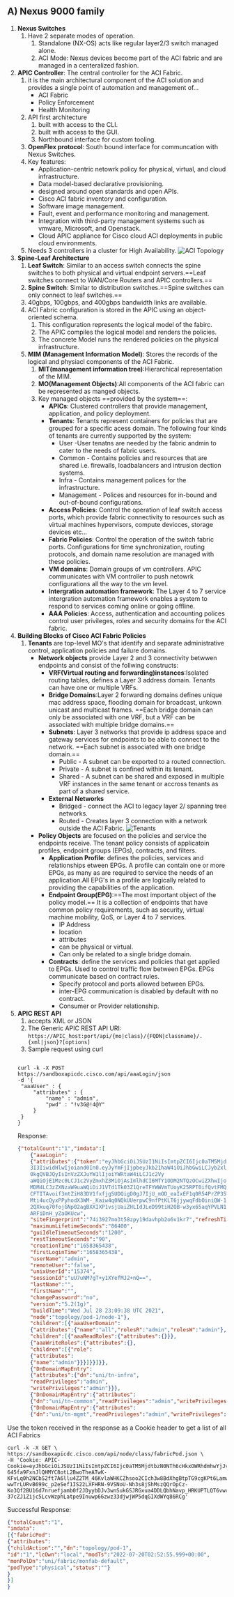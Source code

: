 ## A) Nexus 9000 family

1. **Nexus Switches**
   1. Have 2 separate modes of operation.
      1. Standalone (NX-OS) acts like regular layer2/3 switch managed alone.
      2. ACI Mode: Nexus devices become part of the ACI fabric and are managed in a centeralized fashion.
2. **APIC Controller**: The central controller for the ACI Fabric.
   1.  it is the main architectural component of the ACI solution and provides a single point of automation and management of...
       - ACI Fabric
       - Policy Enforcement
       - Health Monitoring
    2. API first architecture 
       1. built with access to the CLI.
       2. built with access to the GUI.
       3. Northbound interface for custom tooling.
    3. **OpenFlex protocol**: South bound interface for communcation with Nexus Switches.
    4. Key features:
        - Application-centric netowrk policy for physical, virtual, and cloud infrastructure.
        - Data model-based declarative provisioning.
        - designed around open standards and open APIs.
        - Cisco ACI fabric inventory and configuration.
        - Software image management.
        - Fault, event and performance monitoring and management.
        - Integration with third-party management systems such as vmware, Microsoft, and Openstack.
        - Cloud APIC appliance for Cisco cloud ACI deployments in public cloud environments. 
    5. Needs 3 controllers in a cluster for High Availability.
   ![ACI Topology](spineleaf.JPG)
3. **Spine-Leaf Architecture** 
   1. **Leaf Switch**: Similar to an access switch connects the spine switches to both physical and virtual endpoint servers.==Leaf switches connect to WAN/Core Routers and APIC controllers.==
   2. **Spine Switch**: Similar to distribution switches.==Spine switches can only connect to leaf switches.==
   3. 40gbps, 100gbps, and 400gbps bandwidth links are available.
   4. ACI Fabric configuration is stored in the APIC using an object-oriented schema.
      1. This configuration represents the logical model of the fabirc.
      2. The APIC compiles the logical model and renders the policies.
      3. The concrete Model runs the rendered policies on the physical infrastructure.
   5. **MIM (Management Information Model)**: Stores the records of the logical and physiacl components of the ACI Fabric.
      1. **MIT(management information tree)**:Hierarchical representation of the MIM.
      2. **MO(Management Objects)**:All components of the ACI fabric can be represented as manged objects.  
      3. Key managed objects ==provided by the system==:
            - **APICs**: Clustered controllers that provide management, application, and policy deployment.
            - **Tenants**: Tenants represent containers for policies that are grouped for a specific acess domain. The following four kinds of tenants are currently supported by the system:
              - User -User tenatns are needed by the fabric andmin to cater to the needs of fabric users.
              - Common - Contains policies and resources that are shared i.e. firewalls, loadbalancers and intrusion dection systems.
              - Infra - Contains management polices for the infrastructure. 
              - Management - Polices and resources for in-bound and out-of-bound configurations.
            - **Access Policies**: Control the operation of leaf switch access ports, which provide fabric connectivity to resources such as virtual machines hypervisors, compute devicces, storage devices etc...
            - **Fabric Policies**: Control the operation of the switch fabric ports. Configurations for time synchronization, routing protocols, and domain name resolution are managed with these policies.
            - **VM domains**: Domain groups of vm controllers. APIC communicates with VM controller to push netowrk configurations all the way to the vm level.
            - **Intergration automation framework**: The Layer 4 to 7 service intergration automation framework enables a system to respond to services coming online or going offline.
            - **AAA Policies**: Access, authentication and accounting polices control user privileges, roles and security domains for the ACI fabric.
4. **Building Blocks of Cisco ACI Fabric Policies**
   1. **Tenants** are top-level MO's that identify and separate administrative control, application policies and failure domains.
        - **Network objects** provide Layer 2 and 3 connectivity betwwen endpoints and consist of the follwing constructs:
          - **VRF(Virtual routing and forwarding)instances**:Isolated routing tables, defines a Layer 3 address domain. Tenants can have one or multiple VRFs.
          - **Bridge Domains**:Layer 2 forwarding domains defines unique mac address space, flooding domain for broadcast, unkown unicast and multicast frames. ==Each bridge domain can only be associated with one VRF, but a VRF can be associated with multiple bridge domains.==
          - **Subnets**: Layer 3 networks that provide ip address space and gateway services for endpoints to be able to connect to the network. ==Each subnet is associated with one bridge domain.==
            - Public - A subnet can be exported to a routed connection.
            - Private - A subnet is confined within its tenant.
            - Shared - A subnet can be shared and exposed in multiple VRF instances in the same tenant or accross tenants as part of a shared service.
          - **External Networks**
            - Bridged - connect the ACI to legacy layer 2/ spanning tree networks.
            - Routed - Creates layer 3 connection with a network outside the ACI Fabric. 
  ![Tenants](ACI_tenant.jpg)
      - **Policy Objects** are focused on the policies and service the endpoints receive. The tenant policy consists of applicatoin profiles, endpoint groups (EPGs), contracts, and filters.
        - **Application Profile**: defines the policies, services and relationships etween EPGs. A profile can contain one or more EPGs, as many as are required to service the needs of an application.All EPG's in a profile are logically related to providing the capabilities of the application.
        - **Endpoint Group(EPG)**:==The most important object of the policy model.== It is a collection of endpoints that have common policy requirements, such as security, virtual machine mobility, QoS, or Layer 4 to 7 services.
          - IP Address
          - location
          - attributes
          - can be physical or virtual.
          - Can only be related to a single bridge domain.
        - **Contracts**: define the services and policies that get applied to EPGs. Used to control traffic flow between EPGs. EPGs communicate based on contract rules.
          - Specify protocol and ports allowed between EPGs.
          - inter-EPG communication is disabled by default with no contract.
          - Consumer or Provider relationship.
5. **APIC REST API**
    1. accepts XML or JSON
    2. The Generic APIC REST API URI:
            `https://APIC_host:port/api/{mo|class}/{FQDN|classname}/.{xml|json}?[options]`
    3.  Sample request using curl
        ```
       curl -k -X POST
       https://sandboxapicdc.cisco.com/api/aaaLogin/json
       -d '{
        "aaaUser" : {
            "attributes" : {
                "name" : "admin",
                "pwd" : "!v3G@!4@Y"
            }
        }
       }
    Response:
    ```json
    {"totalCount":"1","imdata":[
        {"aaaLogin":
        {"attributes":{"token":"eyJhbGciOiJSUzI1NiIsImtpZCI6Ijc0aTM5MjdtbzN0NTh6cHkxOWRhdmhwYjJvNnYxa
        3I3IiwidHlwIjoiand0In0.eyJyYmFjIjpbeyJkb21haW4iOiJhbGwiLCJyb2xlc1IiOjAsInJvbGVzVyI6MX1dLCJpc3MiOiJBQ
        0kgQVBJQyIsInVzZXJuYW1lIjoiYWRtaW4iLCJ1c2Vy
        aWQiOjE1Mzc0LCJ1c2VyZmxhZ3MiOjAsImlhdCI6MTY1ODM2NTQzOCwiZXhwIjoxNjU4MzY
        MDM4LCJzZXNzaW9uaWQiOiJ1VTd1Tk03Z1QreTFYWWVmTUoyK25RPT0ifQvtFMQgqcDFcqsxihaq-Oh6uQyet9nJt1IoYmHoS1HumdWc1rhrBTACH_
        CFTITAvoif3mtZiH83DV1fxfjg5UDQigD0gJ7IjU_mOD_eaIxEF1q0R54PrZP35WX-h81ILhQIJi5MHwXiveCgn-IJ
        Mti4ucQyxPPyhodX3WM-_Kaiw4q0NQkUUerpwC9nfPtKLT6jjywqFdbOiniQW-14fLu0GOk-z0lHRHyrDgtgzqimXe
        2QXkuq70fojGNp02agBXXIXP1vsjUaiZHLIdJLeD99tiH2OB-w3yx65aqYPVLN15yC85gR7uo1Dv8fcpw8yiriHvTE
        ARFiDnH_yZaOKUcw",
        "siteFingerprint":"74i3927mo3t58zpy19davhpb2o6v1kr7","refreshTimeoutSeconds":"600",
        "maximumLifetimeSeconds":"86400",
        "guiIdleTimeoutSeconds":"1200",
        "restTimeoutSeconds":"90",
        "creationTime":"1658365438",
        "firstLoginTime":"1658365438",
        "userName":"admin",
        "remoteUser":"false",
        "unixUserId":"15374",
        "sessionId":"uU7uNM7gT+y1XYefMJ2+nQ==",
        "lastName":"",
        "firstName":"",
        "changePassword":"no",
        "version":"5.2(1g)",
        "buildTime":"Wed Jul 28 23:09:38 UTC 2021",
        "node":"topology/pod-1/node-1"},
        "children":[{"aaaUserDomain":
        {"attributes":{"name":"all","rolesR":"admin","rolesW":"admin"},
        "children":[{"aaaReadRoles":{"attributes":{}}},
        {"aaaWriteRoles":{"attributes":{},
        "children":[{"role":
        {"attributes":
        {"name":"admin"}}}]}}]}},
        {"DnDomainMapEntry":
        {"attributes":{"dn":"uni/tn-infra",
        "readPrivileges":"admin",
        "writePrivileges":"admin"}}},
        {"DnDomainMapEntry":{"attributes":
        {"dn":"uni/tn-common","readPrivileges":"admin","writePrivileges":"admin"}}},
        {"DnDomainMapEntry":{"attributes":
        {"dn":"uni/tn-mgmt","readPrivileges":"admin","writePrivileges":"admin"}}}]}}]}  
Use the token received in the response as a Cookie header to get a list of all ACI Fabrics

```
curl -k -X GET \
https://sandboxapicdc.cisco.com/api/node/class/fabricPod.json \
-H 'Cookie: APIC-Cookie=eyJhbGciOiJSUzI1NiIsImtpZCI6Ijc0aTM5MjdtbzN0NTh6cHkxOWRhdmhwYjJvNnYxa3I3IiwidHlwIjoiand0In0.eyJyYmFjIjpbeyJkb21haW4iOiJhbGwiLCJyb2xlc1IiOjAsInJvbGVzVyI6MX1dLCJpc3MiOiJBQ0kgQVBJQyIsInVzZXJuYW1lIjoiYWRtaW4iLCJ1c2VyaWQiOjE1Mzc0LCJ1c2VyZmxhZ3MiOjAsImlhdCI6MTY1ODM2NTA3MiwiZXhwIjoxNjU4MzY1NjcyLCJzZXNzaW9uaWQiOiJJQjhpQlZFZlJVS29RdEoya3lHSjFnPT0ifQ.JRyr_ej6V2zV-645fa9FxnJlQHMYC8otL2BwoTheATwK-KFvLq0h2NCbS2ft7A6llu4Z2TM_46KvlaWHKCZhsoo2CIch3w8BdXhgBtpTG9cgKPt6LamwnUyvgsejHpXgd1SLyUAKO5-wwTrLURvB699c_p2eSef1IS22LXFHRN-9VSNoU-Nh3s8jShMszQQrOpCz-Ko3Qf2BU16d7nruefjamb0f2JDyybDJv3wnSukGSJRGxua4DDLQbhNavp_HRKUPTLQT6vwczHXPffo16MUPyoFE-37cZJ1Zijc5LcvWzphLatpe9Inuwp66zwz33djwjWP5dqGIXdWYq86RCg'
```
Successful Response:

```json
{"totalCount":"1",
"imdata":
[{"fabricPod":
{"attributes":
{"childAction":"","dn":"topology/pod-1",
"id":"1","lcOwn":"local","modTs":"2022-07-20T02:52:55.999+00:00",
"monPolDn":"uni/fabric/monfab-default",
"podType":"physical","status":""}
}
}]
}
```
        

    
    
   

















